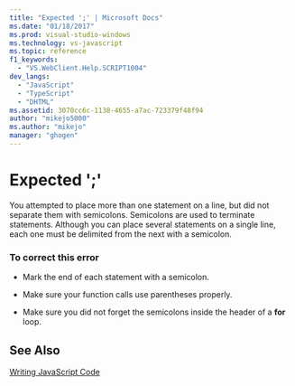 ```yaml
---
title: "Expected ';' | Microsoft Docs"
ms.date: "01/18/2017"
ms.prod: visual-studio-windows
ms.technology: vs-javascript
ms.topic: reference
f1_keywords: 
  - "VS.WebClient.Help.SCRIPT1004"
dev_langs: 
  - "JavaScript"
  - "TypeScript"
  - "DHTML"
ms.assetid: 3070cc6c-1138-4655-a7ac-723379f48f94
author: "mikejo5000"
ms.author: "mikejo"
manager: "ghogen"
---
```

# Expected ';'
You attempted to place more than one statement on a line, but did not separate them with semicolons. Semicolons are used to terminate statements. Although you can place several statements on a single line, each one must be delimited from the next with a semicolon.  
  
### To correct this error  
  
-   Mark the end of each statement with a semicolon.  
  
-   Make sure your function calls use parentheses properly.  
  
-   Make sure you did not forget the semicolons inside the header of a **for** loop.  
  
## See Also  
 [Writing JavaScript Code](../../javascript/writing-javascript-code.md)
